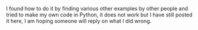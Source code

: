 I found how to do it by finding various other examples by other people and tried to make my own code in Python, it does not work but I have still posted it here,
I am hoping someone will reply on what I did wrong.
